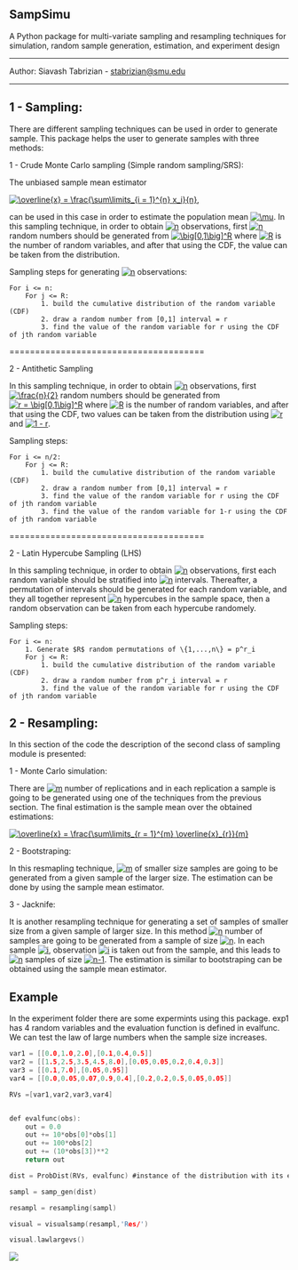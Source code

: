 ## SampSimu
A Python package for multi-variate sampling and resampling techniques for simulation, random sample generation, estimation, and experiment design

---------

Author: Siavash Tabrizian - stabrizian@smu.edu

---------
## 1 - Sampling: 
There are different sampling techniques can be used in order to generate sample. This package helps 
the user to generate samples with three methods:

1 - Crude Monte Carlo sampling (Simple random sampling/SRS):

The unbiased sample mean estimator 

<a href="https://www.codecogs.com/eqnedit.php?latex=\overline{x}&space;=&space;\frac{\sum\limits_{i&space;=&space;1}^{n}&space;x_i}{n}" target="_blank"><img src="https://latex.codecogs.com/svg.latex?\overline{x}&space;=&space;\frac{\sum\limits_{i&space;=&space;1}^{n}&space;x_i}{n}" title="\overline{x} = \frac{\sum\limits_{i = 1}^{n} x_i}{n}" /></a>,

can be used in this case in order to estimate the population mean <a href="https://www.codecogs.com/eqnedit.php?latex=\mu" target="_blank"><img src="https://latex.codecogs.com/svg.latex?\mu" title="\mu" /></a>.
In this sampling technique, in order to obtain <a href="https://www.codecogs.com/eqnedit.php?latex=n" target="_blank"><img src="https://latex.codecogs.com/svg.latex?n" title="n" /></a> observations, first <a href="https://www.codecogs.com/eqnedit.php?latex=n" target="_blank"><img src="https://latex.codecogs.com/svg.latex?n" title="n" /></a> random numbers should be generated from <a href="https://www.codecogs.com/eqnedit.php?latex=\big[0,1\big]^R" target="_blank"><img src="https://latex.codecogs.com/svg.latex?\big[0,1\big]^R" title="\big[0,1\big]^R" /></a> where <a href="https://www.codecogs.com/eqnedit.php?latex=R" target="_blank"><img src="https://latex.codecogs.com/svg.latex?R" title="R" /></a> is the number of random variables, and after that  using the CDF, the value can be taken from the distribution. 

Sampling steps for generating <a href="https://www.codecogs.com/eqnedit.php?latex=n" target="_blank"><img src="https://latex.codecogs.com/svg.latex?n" title="n" /></a> observations:

~~~
For i <= n:
    For j <= R: 
		1. build the cumulative distribution of the random variable (CDF)
		2. draw a random number from [0,1] interval = r
		3. find the value of the random variable for r using the CDF of jth random variable
~~~

======================================

2 - Antithetic Sampling 

In this sampling technique, in order to obtain <a href="https://www.codecogs.com/eqnedit.php?latex=R" target="_blank"><img src="https://latex.codecogs.com/svg.latex?n" title="n" /></a> observations, first <a href="https://www.codecogs.com/eqnedit.php?latex=\frac{n}{2}" target="_blank"><img src="https://latex.codecogs.com/svg.latex?\frac{n}{2}" title="\frac{n}{2}" /></a> random numbers should be generated from <a href="https://www.codecogs.com/eqnedit.php?latex=r&space;=&space;\big[0,1\big]^R" target="_blank"><img src="https://latex.codecogs.com/svg.latex?r&space;=&space;\big[0,1\big]^R" title="r = \big[0,1\big]^R" /></a> where <a href="https://www.codecogs.com/eqnedit.php?latex=R" target="_blank"><img src="https://latex.codecogs.com/svg.latex?R" title="R" /></a> is the number of random variables, and after that  using the CDF, two values can be taken from the distribution using <a href="https://www.codecogs.com/eqnedit.php?latex=R" target="_blank"><img src="https://latex.codecogs.com/svg.latex?r" title="r" /></a> and <a href="https://www.codecogs.com/eqnedit.php?latex=1&space;-&space;r" target="_blank"><img src="https://latex.codecogs.com/svg.latex?1&space;-&space;r" title="1 - r" /></a>. 


Sampling steps:

~~~
For i <= n/2:
    For j <= R: 
		1. build the cumulative distribution of the random variable (CDF)
		2. draw a random number from [0,1] interval = r
		3. find the value of the random variable for r using the CDF of jth random variable
		3. find the value of the random variable for 1-r using the CDF of jth random variable
~~~

======================================

2 - Latin Hypercube Sampling (LHS) 

In this sampling technique, in order to obtain <a href="https://www.codecogs.com/eqnedit.php?latex=n" target="_blank"><img src="https://latex.codecogs.com/svg.latex?n" title="n" /></a> observations, first each random variable should be stratified into <a href="https://www.codecogs.com/eqnedit.php?latex=n" target="_blank"><img src="https://latex.codecogs.com/svg.latex?n" title="n" /></a> intervals. Thereafter, a permutation of intervals should be generated for each random variable, and they all together represent <a href="https://www.codecogs.com/eqnedit.php?latex=n" target="_blank"><img src="https://latex.codecogs.com/svg.latex?n" title="n" /></a> hypercubes in the sample space, then a random observation can be taken from each hypercube randomely.


Sampling steps:

~~~
For i <= n:
    1. Generate $R$ random permutations of \{1,...,n\} = p^r_i
    For j <= R: 
		1. build the cumulative distribution of the random variable (CDF)
		2. draw a random number from p^r_i interval = r
		3. find the value of the random variable for r using the CDF of jth random variable
~~~

## 2 - Resampling: 
In this section of the code the description of the second class of sampling module is presented:

1 - Monte Carlo simulation:

There are <a href="https://www.codecogs.com/eqnedit.php?latex=R" target="_blank"><img src="https://latex.codecogs.com/svg.latex?m" title="m" /></a> number of replications and in each replication a sample is going to be generated using one of the techniques from the previous section. The final estimation is the sample mean over the obtained estimations: 

<a href="https://www.codecogs.com/eqnedit.php?latex=\overline{x}&space;=&space;\frac{\sum\limits_{r&space;=&space;1}^{m}&space;\overline{x}_{r}}{m}" target="_blank"><img src="https://latex.codecogs.com/svg.latex?\overline{x}&space;=&space;\frac{\sum\limits_{r&space;=&space;1}^{m}&space;\overline{x}_{r}}{m}" title="\overline{x} = \frac{\sum\limits_{r = 1}^{m} \overline{x}_{r}}{m}" /></a>

2 - Bootstraping:

In this resmapling technique, <a href="https://www.codecogs.com/eqnedit.php?latex=R" target="_blank"><img src="https://latex.codecogs.com/svg.latex?m" title="m" /></a> of smaller size samples are going to be generated from a given sample of the larger size. The estimation can be done by using the sample mean estimator.

3 - Jacknife:

It is another resampling technique for generating a set of samples of smaller size from a given sample of larger size. In this method <a href="https://www.codecogs.com/eqnedit.php?latex=R" target="_blank"><img src="https://latex.codecogs.com/svg.latex?n" title="n" /></a> number of samples are going to be generated from a sample of size <a href="https://www.codecogs.com/eqnedit.php?latex=R" target="_blank"><img src="https://latex.codecogs.com/svg.latex?n" title="n" /></a>. In each sample <a href="https://www.codecogs.com/eqnedit.php?latex=R" target="_blank"><img src="https://latex.codecogs.com/svg.latex?i" title="i" /></a>, observation <a href="https://www.codecogs.com/eqnedit.php?latex=R" target="_blank"><img src="https://latex.codecogs.com/svg.latex?i" title="i" /></a> is taken out from the sample, and this leads to <a href="https://www.codecogs.com/eqnedit.php?latex=R" target="_blank"><img src="https://latex.codecogs.com/svg.latex?n" title="n" /></a>  samples of size <a href="https://www.codecogs.com/eqnedit.php?latex=n-1" target="_blank"><img src="https://latex.codecogs.com/svg.latex?n-1" title="n-1" /></a>. The estimation is similar to bootstraping can be obtained using the sample mean estimator.

## Example
In the experiment folder there are some expermints using this package. exp1 has 4 random variables and the evaluation function is defined in evalfunc. We can test the law of large numbers when the sample size increases. 
```c
var1 = [[0.0,1.0,2.0],[0.1,0.4,0.5]]
var2 = [[1.5,2.5,3.5,4.5,8.0],[0.05,0.05,0.2,0.4,0.3]]
var3 = [[0.1,7.0],[0.05,0.95]]
var4 = [[0.0,0.05,0.07,0.9,0.4],[0.2,0.2,0.5,0.05,0.05]]

RVs =[var1,var2,var3,var4]


def evalfunc(obs):
    out = 0.0
    out += 10*obs[0]*obs[1]
    out += 100*obs[2]
    out += (10*obs[3])**2
    return out

dist = ProbDist(RVs, evalfunc) #instance of the distribution with its evaluation function

sampl = samp_gen(dist)

resampl = resampling(sampl)

visual = visualsamp(resampl,'Res/')

visual.lawlargevs()
```
![](https://github.com/siavashtab/SampSimu/blob/master/Experiment/Res/lawlarge.png) 
